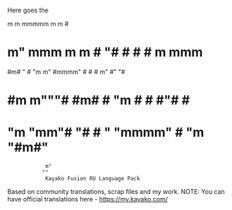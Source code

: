 Here goes the

 m    m               mmmmm  m    m #
 #  m"   mmm   m   m  #   "# #    # #   m   mmm
 #m#    "   #  "m m"  #mmmm" #    # # m"   #" "#
 #  #m  m"""#   #m#   #   "m #    # #"#    #   #
 #   "m "mm"#   "#    #    " "mmmm" #  "m  "#m#"
                m"
               ""
				Kayako Fusion RU Language Pack
				

Based on community translations, scrap files and my work.
NOTE: You can have official translations here - 
https://my.kayako.com/